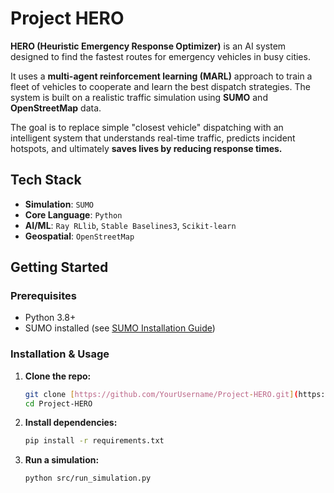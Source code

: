 # Project HERO

**HERO (Heuristic Emergency Response Optimizer)** is an AI system designed to find the fastest routes for emergency vehicles in busy cities.

It uses a **multi-agent reinforcement learning (MARL)** approach to train a fleet of vehicles to cooperate and learn the best dispatch strategies. The system is built on a realistic traffic simulation using **SUMO** and **OpenStreetMap** data.

The goal is to replace simple "closest vehicle" dispatching with an intelligent system that understands real-time traffic, predicts incident hotspots, and ultimately **saves lives by reducing response times.**

## Tech Stack

* **Simulation**: `SUMO`
* **Core Language**: `Python`
* **AI/ML**: `Ray RLlib`, `Stable Baselines3`, `Scikit-learn`
* **Geospatial**: `OpenStreetMap`

## Getting Started

### Prerequisites

* Python 3.8+
* SUMO installed (see [SUMO Installation Guide](https://sumo.dlr.de/docs/Installing.html))

### Installation & Usage

1.  **Clone the repo:**
    ```bash
    git clone [https://github.com/YourUsername/Project-HERO.git](https://github.com/YourUsername/Project-HERO.git)
    cd Project-HERO
    ```

2.  **Install dependencies:**
    ```bash
    pip install -r requirements.txt
    ```

3.  **Run a simulation:**
    ```bash
    python src/run_simulation.py
    ```
